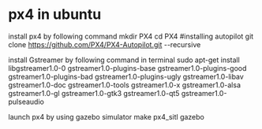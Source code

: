 # px4 in ubuntu

install px4 by following command
mkdir PX4
cd PX4
#installing autopilot
git clone https://github.com/PX4/PX4-Autopilot.git --recursive



install Gstreamer by following command in terminal
sudo apt-get install libgstreamer1.0-0 gstreamer1.0-plugins-base gstreamer1.0-plugins-good gstreamer1.0-plugins-bad gstreamer1.0-plugins-ugly gstreamer1.0-libav gstreamer1.0-doc gstreamer1.0-tools gstreamer1.0-x gstreamer1.0-alsa gstreamer1.0-gl gstreamer1.0-gtk3 gstreamer1.0-qt5 gstreamer1.0-pulseaudio


launch px4 by using gazebo simulator
make px4_sitl gazebo
